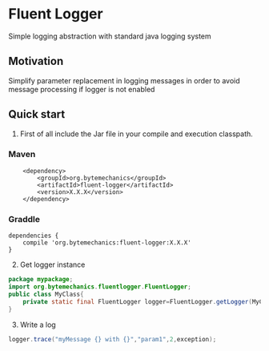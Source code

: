 # Fluent Logger
Simple logging abstraction with standard java logging system

## Motivation
Simplify parameter replacement in logging messages in order to avoid message processing if logger is not enabled

## Quick start
1. First of all include the Jar file in your compile and execution classpath.
### Maven
```Maven
	<dependency>
		<groupId>org.bytemechanics</groupId>
		<artifactId>fluent-logger</artifactId>
		<version>X.X.X</version>
	</dependency>
```
### Graddle
```Gradle
dependencies {
    compile 'org.bytemechanics:fluent-logger:X.X.X'
}
```
2. Get logger instance
```Java
package mypackage;
import org.bytemechanics.fluentlogger.FluentLogger;
public class MyClass{
	private static final FluentLogger logger=FluentLogger.getLogger(MyClass.class);
}
```
3. Write a log
```Java
logger.trace("myMessage {} with {}","param1",2,exception);
```

